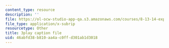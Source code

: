 ```yaml
---
content_type: resource
description: ''
file: https://ol-ocw-studio-app-qa.s3.amazonaws.com/courses/8-13-14-experimental-physics-i-ii-junior-lab-fall-2016-spring-2017/46abfd38b810aa4ac0ffd301ab1d3018_3032010.srt
file_type: application/x-subrip
resourcetype: Other
title: 3play caption file
uid: 46abfd38-b810-aa4a-c0ff-d301ab1d3018
---
```

